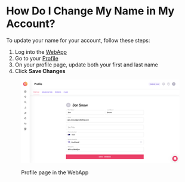 # How Do I Change My Name in My Account?

To update your name for your account, follow these steps:&#x20;

1. Log into the [WebApp](https://control.predicthq.com/)
2. Go to your [Profile](https://control.predicthq.com/settings/profile)
3. On your profile page, update both your first and last name
4. Click **Save Changes**

<figure><img src="../../.gitbook/assets/image (45).png" alt=""><figcaption><p>Profile page in the WebApp</p></figcaption></figure>
